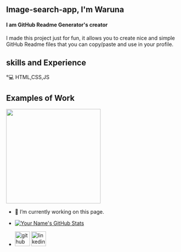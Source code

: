 ## Image-search-app, I'm Waruna
#### I am GitHub Readme Generator's creator


I made this project just for fun, it allows you to create nice and simple GitHub Readme files that you can copy/paste and use in your profile.

## skills and Experience
°💻 HTML,CSS,JS

## Examples of Work
<img src="file:///C:/Users/warun/Downloads/MicrosoftWindows.Client.CBS_cw5n1h2txyewy!InputApp/WebDevWebsiteDevelopmentGIF.gif" width = "256" />

- 🔭 I’m currently working on this page.

- [![Your Name's GitHub Stats](https://github-readme-stats.vercel.app/api?username=dhananjana123&show_icons=true)](https://github.com/your-username)

- [<img src='https://cdn.jsdelivr.net/npm/simple-icons@3.0.1/icons/github.svg' alt='github' height='40'>](https://github.com/dhananjana123)  [<img src='https://cdn.jsdelivr.net/npm/simple-icons@3.0.1/icons/linkedin.svg' alt='linkedin' height='40'>](https://www.linkedin.com/in/https://www.linkedin.com/in/waruna-dhananjna-08137b228//)  





